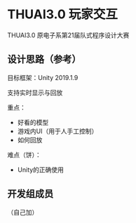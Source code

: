 # THUAI3.0 玩家交互
THUAI3.0 原电子系第21届队式程序设计大赛

## 设计思路（参考）
目标框架：Unity 2019.1.9

支持实时显示与回放

重点：
- 好看的模型
- 游戏内UI（用于人手工控制）
- 如何回放

难点（饼）：
- Unity的正确使用

## 开发组成员
（自己加）